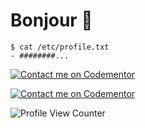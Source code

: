 # Bonjour 👋
```console
$ cat /etc/profile.txt 
- ########...

```
[![Contact me on Codementor](https://www.codementor.io/m-badges/diantolintin3/im-a-cm-b.svg)](https://www.codementor.io/@diantolintin3?refer=badge)

[![Contact me on Codementor](https://www.codementor.io/m-badges/diantolintin3/book-session.svg)](https://www.codementor.io/@diantolintin3?refer=badge)

![Profile View Counter](https://komarev.com/ghpvc/?username=dlintin)
